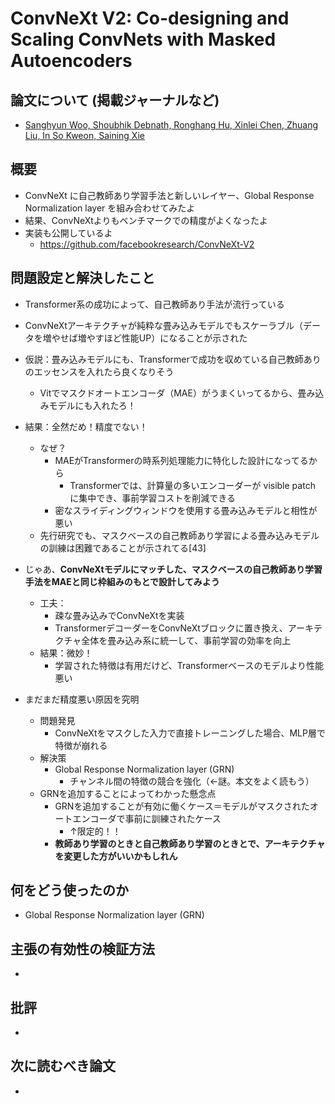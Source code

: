 # ConvNeXt V2: Co-designing and Scaling ConvNets with Masked Autoencoders

## 論文について (掲載ジャーナルなど)
- [Sanghyun Woo, Shoubhik Debnath, Ronghang Hu, Xinlei Chen, Zhuang Liu, In So Kweon, Saining Xie](https://arxiv.org/abs/2301.00808)

## 概要
- ConvNeXt に自己教師あり学習手法と新しいレイヤー、Global Response Normalization layer を組み合わせてみたよ
- 結果、ConvNeXtよりもベンチマークでの精度がよくなったよ
- 実装も公開しているよ
    - https://github.com/facebookresearch/ConvNeXt-V2


## 問題設定と解決したこと
- Transformer系の成功によって、自己教師あり手法が流行っている
- ConvNeXtアーキテクチャが純粋な畳み込みモデルでもスケーラブル（データを増やせば増やすほど性能UP）になることが示された

- 仮説：畳み込みモデルにも、Transformerで成功を収めている自己教師ありのエッセンスを入れたら良くなりそう
    - Vitでマスクドオートエンコーダ（MAE）がうまくいってるから、畳み込みモデルにも入れたろ！
- 結果：全然だめ！精度でない！
  - なぜ？
    - MAEがTransformerの時系列処理能力に特化した設計になってるから
      - Transformerでは、計算量の多いエンコーダーが visible patch に集中でき、事前学習コストを削減できる
    - 密なスライディングウィンドウを使用する畳み込みモデルと相性が悪い
  - 先行研究でも、マスクベースの自己教師あり学習による畳み込みモデルの訓練は困難であることが示されてる[43]

- じゃあ、**ConvNeXtモデルにマッチした、マスクベースの自己教師あり学習手法をMAEと同じ枠組みのもとで設計してみよう**
  - 工夫：
    - 疎な畳み込みでConvNeXtを実装
    - TransformerデコーダーをConvNeXtブロックに置き換え、アーキテクチャ全体を畳み込み系に統一して、事前学習の効率を向上
  - 結果：微妙！
    - 学習された特徴は有用だけど、Transformerベースのモデルより性能悪い

- まだまだ精度悪い原因を究明
  - 問題発見
    - ConvNeXtをマスクした入力で直接トレーニングした場合、MLP層で特徴が崩れる
  - 解決策
    - Global Response Normalization layer (GRN)
      - チャンネル間の特徴の競合を強化（←謎。本文をよく読もう）
  - GRNを追加することによってわかった懸念点
    - GRNを追加することが有効に働くケース＝モデルがマスクされたオートエンコーダで事前に訓練されたケース
      - ↑限定的！！
    - **教師あり学習のときと自己教師あり学習のときとで、アーキテクチャを変更した方がいいかもしれん**


## 何をどう使ったのか
- Global Response Normalization layer (GRN)


## 主張の有効性の検証方法
-


## 批評
-


## 次に読むべき論文
-
